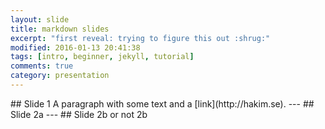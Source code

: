 ```yaml
---
layout: slide
title: markdown slides
excerpt: "first reveal: trying to figure this out :shrug:"
modified: 2016-01-13 20:41:38
tags: [intro, beginner, jekyll, tutorial]
comments: true
category: presentation
---
```

<section data-markdown>
    ## Slide 1
    A paragraph with some text and a [link](http://hakim.se).
    ---
    ## Slide 2a
    ---
    ## Slide 2b or not 2b
</section>
